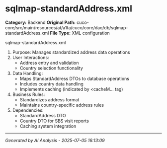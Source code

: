 # sqlmap-standardAddress.xml

**Category:** Backend
**Original Path:** cuco-core/src/main/resources/at/a1ta/cuco/core/dao/db/sqlmap-standardAddress.xml
**File Type:** XML configuration

sqlmap-standardAddress.xml
1. Purpose: Manages standardized address data operations
2. User Interactions:
   - Address entry and validation
   - Country selection functionality
3. Data Handling:
   - Maps StandardAddress DTOs to database operations
   - Includes country data handling
   - Implements caching (indicated by <cacheM... tag)
4. Business Rules:
   - Standardizes address format
   - Maintains country-specific address rules
5. Dependencies:
   - StandardAddress DTO
   - Country DTO for SBS visit reports
   - Caching system integration

---
*Generated by AI Analysis - 2025-07-05 16:13:09*
